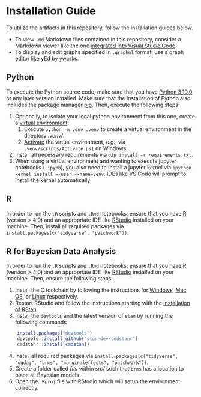 # Installation Guide

To utilize the artifacts in this repository, follow the installation guides below.
<!-- select only the instructions necessary for the respective artifacts in this repository -->

- To view `.md` Markdown files contained in this repository, consider a Markdown viewer like the one [integrated into Visual Studio Code](https://code.visualstudio.com/docs/languages/markdown).
- To display and edit graphs specified in `.graphml` format, use a graph editor like [yEd](https://www.yworks.com/products/yed) by yworks.

## Python

To execute the Python source code, make sure that you have [Python 3.10.0](https://www.python.org/downloads/release/python-3100/) or any later version installed.
Make sure that the installation of Python also includes the package manager [pip](https://pypi.org/project/pip/).
Then, execute the following steps:

1. Optionally, to isolate your local python environment from this one, create a [virtual environment](https://docs.python.org/3/library/venv.html):
    1. Execute `python -m venv .venv` to create a virtual environment in the directory *.venv/*.
    2. [Activate](https://docs.python.org/3/library/venv.html#how-venvs-work) the virtual environment, e.g., via `.venv/scripts/Activate.ps1` on Windows.
2. Install all necessary requirements via `pip install -r requirements.txt`.
3. When using a virtual environment and wanting to execute jupyter notebooks (`.ipynb`), you also need to install a jupyter kernel via `ipython kernel install --user --name=venv`. IDEs like VS Code will prompt to install the kernel automatically

## R

In order to run the `.R` scripts and `.Rmd` notebooks, ensure that you have [R](https://ftp.acc.umu.se/mirror/CRAN/) (version > 4.0) and an appropriate IDE like [RStudio](https://posit.co/download/rstudio-desktop/#download) installed on your machine.
Then, install all required packages via `install.packages(c("tidyverse", "patchwork"))`.

## R for Bayesian Data Analysis

In order to run the `.R` scripts and `.Rmd` notebooks, ensure that you have [R](https://ftp.acc.umu.se/mirror/CRAN/) (version > 4.0) and an appropriate IDE like [RStudio](https://posit.co/download/rstudio-desktop/#download) installed on your machine.
Then, ensure the following steps:

1. Install the C toolchain by following the instructions for [Windows](https://github.com/stan-dev/rstan/wiki/Configuring-C---Toolchain-for-Windows#r40), [Mac OS](https://github.com/stan-dev/rstan/wiki/Configuring-C---Toolchain-for-Mac), or [Linux](https://github.com/stan-dev/rstan/wiki/Configuring-C-Toolchain-for-Linux) respectively.
2. Restart RStudio and follow the instructions starting with the [Installation of RStan](https://github.com/stan-dev/rstan/wiki/RStan-Getting-Started#installation-of-rstan)
3. Install the `devtools` and the latest version of `stan` by running the following commands
```R
    install.packages("devtools")
    devtools::install_github("stan-dev/cmdstanr")
    cmdstanr::install_cmdstan()
```
4. Install all required packages via `install.packages(c("tidyverse", "ggdag", "brms", "marginaleffects", "patchwork"))`.
5. Create a folder called *fits* within *src/* such that `brms` has a location to place all Bayesian models.
6. Open the `.Rproj` file with RStudio which will setup the environment correctly.
